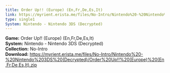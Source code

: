 ```yaml
---
title: Order Up!! (Europe) (En,Fr,De,Es,It)
link: https://myrient.erista.me/files/No-Intro/Nintendo%20-%20Nintendo%203DS%20(Decrypted)/Order%20Up!!%20(Europe)%20(En,Fr,De,Es,It).zip
type: single1
System: Nintendo - Nintendo 3DS (Decrypted)
---
```

<b>Game:</b> Order Up!! (Europe) (En,Fr,De,Es,It)<br>
<b>System:</b> Nintendo - Nintendo 3DS (Decrypted)<br>
<b>Collection:</b> No-Intro<br>
<b>Download:</b> https://myrient.erista.me/files/No-Intro/Nintendo%20-%20Nintendo%203DS%20(Decrypted)/Order%20Up!!%20(Europe)%20(En,Fr,De,Es,It).zip